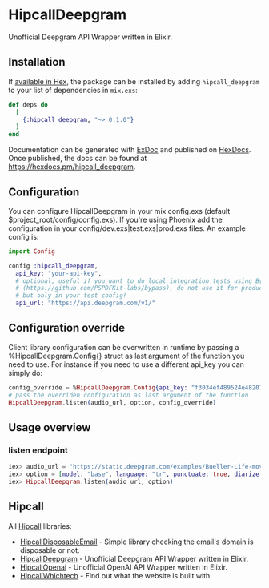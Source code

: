 # HipcallDeepgram

Unofficial Deepgram API Wrapper written in Elixir.

## Installation

If [available in Hex](https://hex.pm/docs/publish), the package can be installed
by adding `hipcall_deepgram` to your list of dependencies in `mix.exs`:

```elixir
def deps do
  [
    {:hipcall_deepgram, "~> 0.1.0"}
  ]
end
```

Documentation can be generated with [ExDoc](https://github.com/elixir-lang/ex_doc)
and published on [HexDocs](https://hexdocs.pm). Once published, the docs can
be found at <https://hexdocs.pm/hipcall_deepgram>.

## Configuration

You can configure HipcallDeepgram in your mix config.exs (default $project_root/config/config.exs). 
If you're using Phoenix add the configuration in your config/dev.exs|test.exs|prod.exs files. 
An example config is:

```elixir
import Config

config :hipcall_deepgram,
  api_key: "your-api-key",
  # optional, useful if you want to do local integration tests using Bypass or similar
  # (https://github.com/PSPDFKit-labs/bypass), do not use it for production code,
  # but only in your test config!
  api_url: "https://api.deepgram.com/v1/"
```

## Configuration override

Client library configuration can be overwritten in runtime by passing a %HipcallDeepgram.Config{} 
struct as last argument of the function you need to use. For instance if you need to use a different 
api_key you can simply do:

```elixir
config_override = %HipcallDeepgram.Config{api_key: "f3034ef489524e48207d7f4b61ab1f0899e852fd"}
# pass the overriden configuration as last argument of the function
HipcallDeepgram.listen(audio_url, option, config_override)
```

## Usage overview

### listen endpoint

```elixir
iex> audio_url = "https://static.deepgram.com/examples/Bueller-Life-moves-pretty-fast.wav"
iex> option = [model: "base", language: "tr", punctuate: true, diarize: true, paragraphs: true, smart_format: true]
iex> HipcallDeepgram.listen(audio_url, option)
```

## Hipcall

All [Hipcall](https://www.hipcall.com/en-gb/) libraries:

- [HipcallDisposableEmail](https://github.com/hipcall/hipcall_disposable_email) - Simple library checking the email's domain is disposable or not.
- [HipcallDeepgram](https://github.com/hipcall/hipcall_deepgram) - Unofficial Deepgram API Wrapper written in Elixir.
- [HipcallOpenai](https://github.com/hipcall/hipcall_openai) - Unofficial OpenAI API Wrapper written in Elixir.
- [HipcallWhichtech](https://github.com/hipcall/hipcall_whichtech) - Find out what the website is built with.